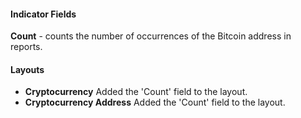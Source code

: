
#### Indicator Fields
**Count** - counts the number of occurrences of the Bitcoin address in reports.

#### Layouts
- **Cryptocurrency**
   Added the 'Count' field to the layout.
- **Cryptocurrency Address**
   Added the 'Count' field to the layout.
